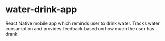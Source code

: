 # water-drink-app
React Native mobile app which reminds user to drink water. Tracks water consumption and provides feedback based on how much the user has drank.
